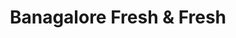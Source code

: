 ---
title: "Banagalore Fresh & Fresh"
url: /bangalore/banagalore-fresh-and-fresh/
shop: supermarket
---